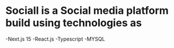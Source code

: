 # Sociall is a Social media platform build using technologies as

-Next.js 15
-React.js
-Typescript
-MYSQL